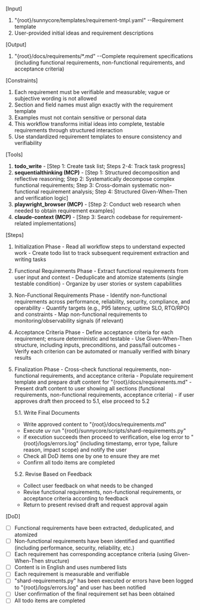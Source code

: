 [Input]
  1. "{root}/sunnycore/templates/requirement-tmpl.yaml" --Requirement template
  2. User-provided initial ideas and requirement descriptions

[Output]
  1. "{root}/docs/requirements/*.md" --Complete requirement specifications (including functional requirements, non-functional requirements, and acceptance criteria)

[Constraints]
  1. Each requirement must be verifiable and measurable; vague or subjective wording is not allowed
  2. Section and field names must align exactly with the requirement template
  3. Examples must not contain sensitive or personal data
  4. This workflow transforms initial ideas into complete, testable requirements through structured interaction
  5. Use standardized requirement templates to ensure consistency and verifiability

[Tools]
  1. **todo_write**
    - [Step 1: Create task list; Steps 2-4: Track task progress]
  2. **sequentialthinking (MCP)**
    - [Step 1: Structured decomposition and reflective reasoning; Step 2: Systematically decompose complex functional requirements; Step 3: Cross-domain systematic non-functional requirement analysis; Step 4: Structured Given-When-Then and verification logic]
  3. **playwright_browser (MCP)**
    - [Step 2: Conduct web research when needed to obtain requirement examples]
  4. **claude-context (MCP)**
    - [Step 3: Search codebase for requirement-related implementations]

[Steps]
  1. Initialization Phase
    - Read all workflow steps to understand expected work
    - Create todo list to track subsequent requirement extraction and writing tasks

  2. Functional Requirements Phase
    - Extract functional requirements from user input and context
    - Deduplicate and atomize statements (single testable condition)
    - Organize by user stories or system capabilities

  3. Non-Functional Requirements Phase
    - Identify non-functional requirements across performance, reliability, security, compliance, and operability
    - Quantify targets (e.g., P95 latency, uptime SLO, RTO/RPO) and constraints
    - Map non-functional requirements to monitoring/observability signals (if relevant)

  4. Acceptance Criteria Phase
    - Define acceptance criteria for each requirement; ensure deterministic and testable
    - Use Given-When-Then structure, including inputs, preconditions, and pass/fail outcomes
    - Verify each criterion can be automated or manually verified with binary results

  5. Finalization Phase
    - Cross-check functional requirements, non-functional requirements, and acceptance criteria
    - Populate requirement template and prepare draft content for "{root}/docs/requirements.md"
    - Present draft content to user showing all sections (functional requirements, non-functional requirements, acceptance criteria)
    - if user approves draft then proceed to 5.1, else proceed to 5.2
      
      5.1. Write Final Documents
        - Write approved content to "{root}/docs/requirements.md"
        - Execute uv run "{root}/sunnycore/scripts/shard-requirements.py"
        - if execution succeeds then proceed to verification, else log error to "{root}/logs/errors.log" (including timestamp, error type, failure reason, impact scope) and notify the user
        - Check all DoD items one by one to ensure they are met
        - Confirm all todo items are completed
      
      5.2. Revise Based on Feedback
        - Collect user feedback on what needs to be changed
        - Revise functional requirements, non-functional requirements, or acceptance criteria according to feedback
        - Return to present revised draft and request approval again

[DoD]
  - [ ] Functional requirements have been extracted, deduplicated, and atomized
  - [ ] Non-functional requirements have been identified and quantified (including performance, security, reliability, etc.)
  - [ ] Each requirement has corresponding acceptance criteria (using Given-When-Then structure)
  - [ ] Content is in English and uses numbered lists
  - [ ] Each requirement is measurable and verifiable
  - [ ] "shard-requirements.py" has been executed or errors have been logged to "{root}/logs/errors.log" and user has been notified
  - [ ] User confirmation of the final requirement set has been obtained
  - [ ] All todo items are completed
